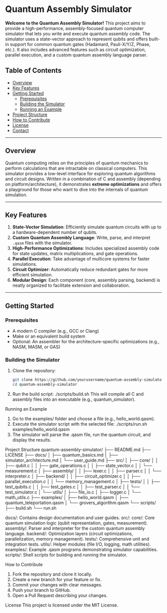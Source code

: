 # Quantum Assembly Simulator

**Welcome to the Quantum Assembly Simulator!** This project aims to provide a high-performance, assembly-focused quantum computer simulator that lets you write and execute quantum assembly code. The simulator uses a state-vector approach to represent qubits and offers built-in support for common quantum gates (Hadamard, Pauli-X/Y/Z, Phase, etc.). It also includes advanced features such as circuit optimization, parallel execution, and a custom quantum assembly language parser.

## Table of Contents

- [Overview](#overview)
- [Key Features](#key-features)
- [Getting Started](#getting-started)
  - [Prerequisites](#prerequisites)
  - [Building the Simulator](#building-the-simulator)
  - [Running an Example](#running-an-example)
- [Project Structure](#project-structure)
- [How to Contribute](#how-to-contribute)
- [License](#license)
- [Contact](#contact)

---

## Overview

Quantum computing relies on the principles of quantum mechanics to perform calculations that are intractable on classical computers. This simulator provides a low-level interface for exploring quantum algorithms and circuit designs. Written in a combination of C and assembly (depending on platform/architecture), it demonstrates **extreme optimizations** and offers a playground for those who want to dive into the internals of quantum simulation.

---

## Key Features

1. **State-Vector Simulation**: Efficiently simulate quantum circuits with up to a hardware-dependent number of qubits.
2. **Custom Quantum Assembly Language**: Write, parse, and interpret `.qasm` files with the simulator.
3. **High-Performance Optimizations**: Includes specialized assembly code for state updates, matrix multiplications, and gate operations.
4. **Parallel Execution**: Take advantage of multicore systems for faster simulations.
5. **Circuit Optimizer**: Automatically reduce redundant gates for more efficient simulation.
6. **Modular Design**: Each component (core, assembly parsing, backend) is neatly organized to facilitate extension and collaboration.

---

## Getting Started

### Prerequisites
- A modern C compiler (e.g., GCC or Clang)
- Make or an equivalent build system
- Optional: An assembler for the architecture-specific optimizations (e.g., NASM, MASM, or GAS)

### Building the Simulator
1. Clone the repository:
   ```bash
   git clone https://github.com/yourusername/quantum-assembly-simulator.git
   cd quantum-assembly-simulator
2. Run the build script:
   ./scripts/build.sh
   This will compile all C and assembly files into an executable (e.g., quantum_simulator).

Running an Example
1. Go to the examples/ folder and choose a file (e.g., hello_world.qasm).
2. Execute the simulator script with the selected file:
   ./scripts/run.sh examples/hello_world.qasm
3. The simulator will parse the .qasm file, run the quantum circuit, and display the results.

Project Structure
quantum-assembly-simulator/
├── README.md
├── LICENSE
├── docs/
│   ├── quantum_basics.md
│   ├── simulator_architecture.md
│   └── user_guide.md
├── src/
│   ├── core/
│   │   ├── qubit.c
│   │   ├── gate_operations.c
│   │   ├── state_vector.c
│   │   └── measurement.c
│   ├── assembly/
│   │   ├── lexer.c
│   │   ├── parser.c
│   │   └── interpreter.c
│   ├── backend/
│   │   ├── circuit_optimizer.c
│   │   ├── parallel_execution.c
│   │   └── memory_management.c
│   ├── tests/
│   │   ├── test_qubits.c
│   │   ├── test_gates.c
│   │   ├── test_parser.c
│   │   └── test_simulator.c
│   └── utils/
│       ├── file_io.c
│       ├── logger.c
│       └── math_utils.c
├── examples/
│   ├── hello_world.qasm
│   ├── quantum_teleportation.qasm
│   └── grovers_algorithm.qasm
└── scripts/
    ├── build.sh
    └── run.sh

docs/: Contains design documentation and user guides.
src/:
  core/: Core quantum simulation logic (qubit representation, gates, measurement).
  assembly/: Parser and interpreter for the custom quantum assembly language.
  backend/: Optimization layers (circuit optimizations, parallelization, memory management).
  tests/: Comprehensive unit and integration tests.
  utils/: Helper modules (file I/O, logging, math utilities).
examples/: Example .qasm programs demonstrating simulator capabilities.
scripts/: Shell scripts for building and running the simulator.

How to Contribute
1. Fork the repository and clone it locally.
2. Create a new branch for your feature or fix.
3. Commit your changes with clear messages.
4. Push your branch to GitHub.
5. Open a Pull Request describing your changes.

License
This project is licensed under the MIT License.



